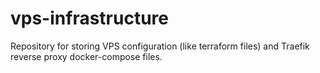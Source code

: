 # vps-infrastructure
Repository for storing VPS configuration (like terraform files) and Traefik reverse proxy docker-compose files.
